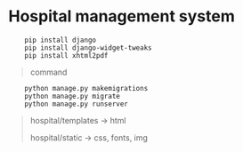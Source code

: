 # Hospital management system
        pip install django
        pip install django-widget-tweaks
        pip install xhtml2pdf
       
> command 
> 
        python manage.py makemigrations
        python manage.py migrate
        python manage.py runserver

> hospital/templates -> html
> 
> hospital/static -> css, fonts, img
